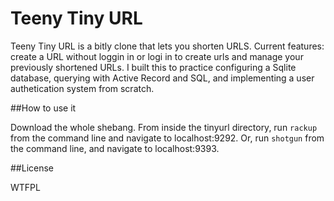 Teeny Tiny URL
=========

Teeny Tiny URL is a bitly clone that lets you shorten URLS.  Current features: create a URL without loggin in or logi in to create urls and manage your previously shortened URLs. I built this to practice configuring a Sqlite database, querying with Active Record and SQL, and implementing a user authetication system from scratch.

##How to use it

Download the whole shebang. From inside the tinyurl directory, run ```rackup``` from the command line and navigate to localhost:9292.
Or, run ```shotgun``` from the command line, and navigate to localhost:9393.

##License

WTFPL
